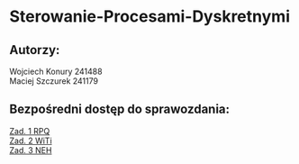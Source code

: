 # Sterowanie-Procesami-Dyskretnymi
## Autorzy:  
Wojciech Konury 241488  
Maciej Szczurek 241179
## Bezpośredni dostęp do sprawozdania:
[Zad. 1 RPQ](https://github.com/wojtek717/Sterowanie-Procesami-Dyskretnymi/blob/master/rpq/Sprawozdanie.pdf)  
[Zad. 2 WiTi](https://github.com/wojtek717/Sterowanie-Procesami-Dyskretnymi/blob/master/Zad_2_WiTi/Sprawozdanie.pdf)  
[Zad. 3 NEH](https://github.com/wojtek717/Sterowanie-Procesami-Dyskretnymi/blob/master/NehAlgorithm/sprawozdanie.md)  
